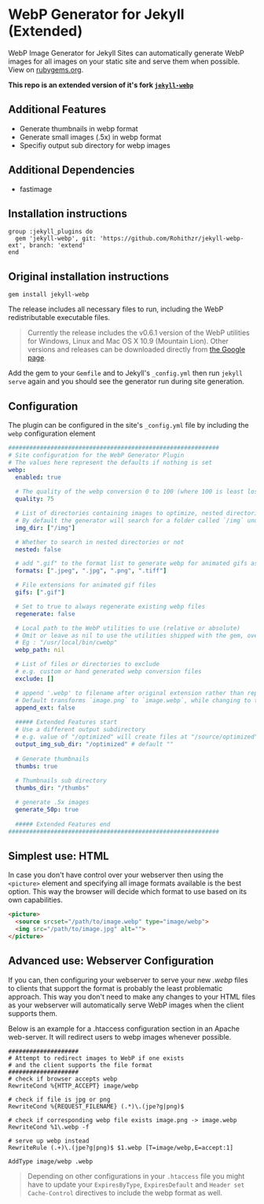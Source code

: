 # WebP Generator for Jekyll (Extended)
WebP Image Generator for Jekyll Sites can automatically generate WebP images for all images on your static site and serve them when possible. View on [rubygems.org](https://rubygems.org/gems/jekyll-webp).

**This repo is an extended version of it's fork [`jekyll-webp`](https://github.com/sverrirs/jekyll-webp)**

## Additional Features
- Generate thumbnails in webp format
- Generate small images (.5x) in webp format
- Specifiy output sub directory for webp images

## Additional Dependencies
- fastimage

## Installation instructions
```
group :jekyll_plugins do
  gem 'jekyll-webp', git: 'https://github.com/Rohithzr/jekyll-webp-ext', branch: 'extend'
end
```

## Original installation instructions

```
gem install jekyll-webp
```

The release includes all necessary files to run, including the WebP redistributable executable files.

> Currently the release includes the v0.6.1 version of the WebP utilities for Windows, Linux and Mac OS X 10.9 (Mountain Lion). Other versions and releases can be downloaded directly from <a href="https://developers.google.com/speed/webp/docs/precompiled" target="_blank">the Google page</a>.

Add the gem to your `Gemfile` and to Jekyll's `_config.yml` then run `jekyll serve` again and you should see the generator run during site generation.

## Configuration
The plugin can be configured in the site's `_config.yml` file by including the `webp` configuration element

``` yml
############################################################
# Site configuration for the WebP Generator Plugin
# The values here represent the defaults if nothing is set
webp:
  enabled: true
  
  # The quality of the webp conversion 0 to 100 (where 100 is least lossy)
  quality: 75

  # List of directories containing images to optimize, nested directories will only be checked if `nested` is true
  # By default the generator will search for a folder called `/img` under the site root and process all jpg, png and tiff image files found there.
  img_dir: ["/img"]

  # Whether to search in nested directories or not
  nested: false

  # add ".gif" to the format list to generate webp for animated gifs as well
  formats: [".jpeg", ".jpg", ".png", ".tiff"]

  # File extensions for animated gif files 
  gifs: [".gif"]

  # Set to true to always regenerate existing webp files
  regenerate: false

  # Local path to the WebP utilities to use (relative or absolute)
  # Omit or leave as nil to use the utilities shipped with the gem, override only to use your local install
  # Eg : "/usr/local/bin/cwebp"
  webp_path: nil

  # List of files or directories to exclude
  # e.g. custom or hand generated webp conversion files
  exclude: []

  # append '.webp' to filename after original extension rather than replacing it.
  # Default transforms `image.png` to `image.webp`, while changing to true transforms `image.png` to `image.png.webp`
  append_ext: false
  
  ##### Extended Features start
  # Use a different output subdirectory
  # e.g. value of "/optimized" will create files at "/source/optimized" instead of "/source"
  output_img_sub_dir: "/optimized" # default ""
  
  # Generate thumbnails
  thumbs: true
  
  # Thumbnails sub directory
  thumbs_dir: "/thumbs"

  # generate .5x images
  generate_50p: true
  
  ##### Extended Features end
############################################################
```

## Simplest use: HTML
In case you don't have control over your webserver then using the `<picture>` element and specifying all image formats available is the best option. This way the browser will decide which format to use based on its own capabilities. 

``` html
<picture>
  <source srcset="/path/to/image.webp" type="image/webp">
  <img src="/path/to/image.jpg" alt="">
</picture>
```

## Advanced use: Webserver Configuration
If you can, then configuring your webserver to serve your new _.webp_ files to clients that support the format is probably the least problematic approach. This way you don't need to make any changes to your HTML files as your webserver will automatically serve WebP images when the client supports them. 

Below is an example for a .htaccess configuration section in an Apache web-server. It will redirect users to webp images whenever possible.

```
####################
# Attempt to redirect images to WebP if one exists 
# and the client supports the file format
####################
# check if browser accepts webp
RewriteCond %{HTTP_ACCEPT} image/webp 

# check if file is jpg or png
RewriteCond %{REQUEST_FILENAME} (.*)\.(jpe?g|png)$

# check if corresponding webp file exists image.png -> image.webp
RewriteCond %1\.webp -f

# serve up webp instead
RewriteRule (.+)\.(jpe?g|png)$ $1.webp [T=image/webp,E=accept:1]

AddType image/webp .webp
```

> Depending on other configurations in your `.htaccess` file you might have to update your `ExpiresByType`, `ExpiresDefault` and `Header set Cache-Control` directives to include the webp format as well.

